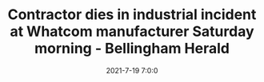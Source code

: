 ---
"title": "Contractor dies in industrial incident at Whatcom manufacturer Saturday morning - Bellingham Herald"
"date": "2021-7-19 7:0:0"
"feed_name": "GOOGLENEWSINDUSTRIAL"
"feed_website": "https://news.google.com/search?q=industrial%2Bincident&hl=en-US&gl=US&ceid=US:en"
"feed_rss": "https://news.google.com/rss/search?q=industrial%2Bincident&hl=en-US&gl=US&ceid=US:en"
"link": "https://www.bellinghamherald.com/news/local/article252879498.html"
"file": "_posts/2021-1-1-662c05f42a07796cf76db3ea63f3c84ab29a420f.md"
"accident": "1"
"drilling": "0"
---